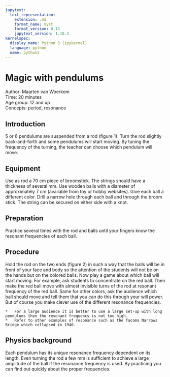 ```yaml
---
jupytext:
  text_representation:
    extension: .md
    format_name: myst
    format_version: 0.13
    jupytext_version: 1.10.3
kernelspec:
  display_name: Python 3 (ipykernel)
  language: python
  name: python3
---
```


# Magic with pendulums 

Author:     Maarten van Woerkom\
Time:	  	  20 minutes\
Age group:	12 and up\
Concepts:	  period, resonance

## Introduction
5 or 6 pendulums are suspended from a rod (figure 1). Turn the rod slightly back-and-forth and some pendulums will start moving. By tuning the frequency of the turning, the teacher can choose which pendulum will move.

## Equipment
Use as rod a 70 cm piece of broomstick. The strings should have a thickness of several mm. Use wooden balls with a diameter of approximately 7 cm (available from toy or hobby websites). Give each ball a different color. Drill a narrow hole through each ball and through the broom stick. The string can be secured on either side with a knot. 

## Preparation
Practice several times with the rod and balls until your fingers know the resonant frequencies of each ball.

## Procedure
Hold the rod on the two ends (figure 2) in such a way that the balls will be in front of your face and body so the attention of the students will not be on the hands but on the colored balls. Now play a game about which ball will start moving. For example, ask students to concentrate on the red ball. Then make the red ball move with almost invisible turns of the rod at resonant frequency of the red ball. Same for other colors, ask the audience which ball should move and tell them that you can do this through your will power. But of course you make clever use of the different resonance frequencies. 

```{tip}
*	For a large audience it is better to use a large set-up with long pendulums then the resonant frequency is not too high.
*	Refer to other examples of resonance such as the Tacoma Narrows Bridge which collapsed in 1940.
```
## Physics background
Each pendulum has its unique resonance frequency dependent on its length. Even turning the rod a few mm is sufficient to achieve a large amplitude of the ball if the resonance frequency is used. By practicing you can find out quickly about the proper frequencies.

